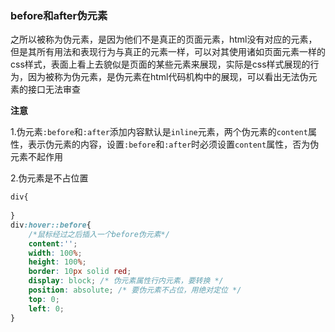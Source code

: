 ### before和after伪元素

之所以被称为伪元素，是因为他们不是真正的页面元素，html没有对应的元素，但是其所有用法和表现行为与真正的元素一样，可以对其使用诸如页面元素一样的css样式，表面上看上去貌似是页面的某些元素来展现，实际是css样式展现的行为，因为被称为伪元素，是伪元素在html代码机构中的展现，可以看出无法伪元素的接口无法审查



**注意**

1.伪元素`:before`和`:after`添加内容默认是`inline`元素，两个伪元素的`content`属性，表示伪元素的内容，设置`:before`和`:after`时必须设置`content`属性，否为伪元素不起作用

2.伪元素是不占位置



```css
div{
    
}
div:hover::before{
    /*鼠标经过之后插入一个before伪元素*/
    content:'';
    width: 100%;
    height: 100%;
    border: 10px solid red;
    display: block; /* 伪元素属性行内元素，要转换 */
    position: absolute; /* 要伪元素不占位，用绝对定位 */
    top: 0;
    left: 0;
}
```

